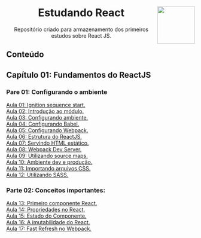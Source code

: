 <div align="center">
<a href="https://github.com/monicaquintal" target="_blank"><img align="right" height="100" src="https://cdn.jsdelivr.net/gh/devicons/devicon/icons/react/react-original.svg" /></a>
<h1>Estudando React</h1>
<p>Repositório criado para armazenamento dos primeiros estudos sobre React JS.</p>
</div>

<div id="conteudo" align="justify">

## Conteúdo

## Capítulo 01: Fundamentos do ReactJS

### Pare 01: Configurando o ambiente
<a href="./aulas/aula01.md">Aula 01: Ignition sequence start.</a><br>
<a href="./aulas/aula02.md">Aula 02: Introdução ao módulo.</a><br>
<a href="./aulas/aula03.md">Aula 03: Configurando ambiente.</a><br>
<a href="./aulas/aula04.md">Aula 04: Configurando Babel.</a><br>
<a href="./aulas/aula05.md">Aula 05: Configurando Webpack.</a><br>
<a href="./aulas/aula06.md">Aula 06: Estrutura do ReactJS.</a><br>
<a href="./aulas/aula07.md">Aula 07: Servindo HTML estático.</a><br>
<a href="./aulas/aula08.md">Aula 08: Webpack Dev Server.</a><br>
<a href="./aulas/aula09.md">Aula 09: Utilizando source maps.</a><br>
<a href="./aulas/aula10.md">Aula 10: Ambiente dev e produção.</a><br>
<a href="./aulas/aula11.md">Aula 11: Importando arquivos CSS.</a><br>
<a href="./aulas/aula12.md">Aula 12: Utilizando SASS.</a><br>

### Parte 02: Conceitos importantes:
<a href="./aulas/aula13.md">Aula 13: Primeiro componente React.</a><br>
<a href="./aulas/aula14.md">Aula 14: Propriedades no React.</a><br>
<a href="./aulas/aula15.md">Aula 15: Estado do Componente.</a><br>
<a href="./aulas/aula16.md">Aula 16: A imutabilidade do React.</a><br>
<a href="./aulas/aula17.md">Aula 17: Fast Refresh no Webpack.</a><br>
